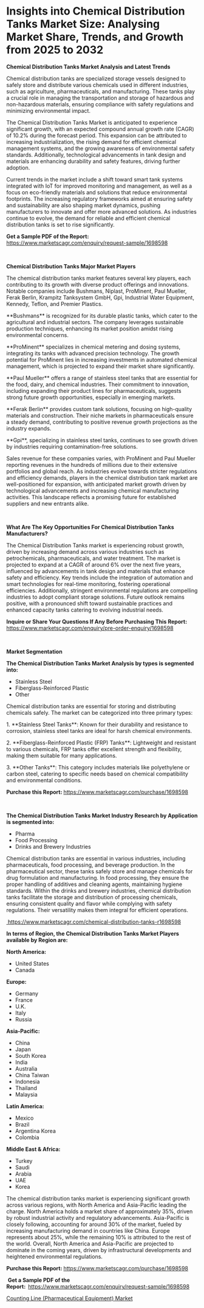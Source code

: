 <p><h1>Insights into Chemical Distribution Tanks Market Size: Analysing Market Share, Trends, and Growth from 2025 to 2032</h1></p><p><strong>Chemical Distribution Tanks Market Analysis and Latest Trends</strong></p>
<p><p>Chemical distribution tanks are specialized storage vessels designed to safely store and distribute various chemicals used in different industries, such as agriculture, pharmaceuticals, and manufacturing. These tanks play a crucial role in managing the transportation and storage of hazardous and non-hazardous materials, ensuring compliance with safety regulations and minimizing environmental impact.</p><p>The Chemical Distribution Tanks Market is anticipated to experience significant growth, with an expected compound annual growth rate (CAGR) of 10.2% during the forecast period. This expansion can be attributed to increasing industrialization, the rising demand for efficient chemical management systems, and the growing awareness of environmental safety standards. Additionally, technological advancements in tank design and materials are enhancing durability and safety features, driving further adoption.</p><p>Current trends in the market include a shift toward smart tank systems integrated with IoT for improved monitoring and management, as well as a focus on eco-friendly materials and solutions that reduce environmental footprints. The increasing regulatory frameworks aimed at ensuring safety and sustainability are also shaping market dynamics, pushing manufacturers to innovate and offer more advanced solutions. As industries continue to evolve, the demand for reliable and efficient chemical distribution tanks is set to rise significantly.</p></p>
<p><strong>Get a Sample PDF of the Report:&nbsp;</strong> <a href="https://www.marketscagr.com/enquiry/request-sample/1698598?utm_campaign=2467&utm_medium=2&utm_source=Github&utm_content=ia&utm_term=27032025&utm_id=chemical-distribution-tanks">https://www.marketscagr.com/enquiry/request-sample/1698598</a></p>
<p>&nbsp;</p>
<p><strong>Chemical Distribution Tanks Major Market Players</strong></p>
<p><p>The chemical distribution tanks market features several key players, each contributing to its growth with diverse product offerings and innovations. Notable companies include Bushmans, Niplast, ProMinent, Paul Mueller, Ferak Berlin, Krampitz Tanksystem GmbH, Gpi, Industrial Water Equipment, Kennedy, Teflon, and Premier Plastics.</p><p>**Bushmans** is recognized for its durable plastic tanks, which cater to the agricultural and industrial sectors. The company leverages sustainable production techniques, enhancing its market position amidst rising environmental concerns. </p><p>**ProMinent** specializes in chemical metering and dosing systems, integrating its tanks with advanced precision technology. The growth potential for ProMinent lies in increasing investments in automated chemical management, which is projected to expand their market share significantly.</p><p>**Paul Mueller** offers a range of stainless steel tanks that are essential for the food, dairy, and chemical industries. Their commitment to innovation, including expanding their product lines for pharmaceuticals, suggests strong future growth opportunities, especially in emerging markets.</p><p>**Ferak Berlin** provides custom tank solutions, focusing on high-quality materials and construction. Their niche markets in pharmaceuticals ensure a steady demand, contributing to positive revenue growth projections as the industry expands.</p><p>**Gpi**, specializing in stainless steel tanks, continues to see growth driven by industries requiring contamination-free solutions. </p><p>Sales revenue for these companies varies, with ProMinent and Paul Mueller reporting revenues in the hundreds of millions due to their extensive portfolios and global reach. As industries evolve towards stricter regulations and efficiency demands, players in the chemical distribution tank market are well-positioned for expansion, with anticipated market growth driven by technological advancements and increasing chemical manufacturing activities. This landscape reflects a promising future for established suppliers and new entrants alike.</p></p>
<p>&nbsp;</p>
<p><strong>What Are The Key Opportunities For Chemical Distribution Tanks Manufacturers?</strong></p>
<p><p>The Chemical Distribution Tanks market is experiencing robust growth, driven by increasing demand across various industries such as petrochemicals, pharmaceuticals, and water treatment. The market is projected to expand at a CAGR of around 6% over the next five years, influenced by advancements in tank design and materials that enhance safety and efficiency. Key trends include the integration of automation and smart technologies for real-time monitoring, fostering operational efficiencies. Additionally, stringent environmental regulations are compelling industries to adopt compliant storage solutions. Future outlook remains positive, with a pronounced shift toward sustainable practices and enhanced capacity tanks catering to evolving industrial needs.</p></p>
<p><strong>Inquire or Share Your Questions If Any Before Purchasing This Report:</strong> <a href="https://www.marketscagr.com/enquiry/pre-order-enquiry/1698598?utm_campaign=2467&utm_medium=2&utm_source=Github&utm_content=ia&utm_term=27032025&utm_id=chemical-distribution-tanks">https://www.marketscagr.com/enquiry/pre-order-enquiry/1698598</a></p>
<p>&nbsp;</p>
<p><strong>Market Segmentation</strong></p>
<p><strong>The Chemical Distribution Tanks Market Analysis by types is segmented into:</strong></p>
<p><ul><li>Stainless Steel</li><li>Fiberglass-Reinforced Plastic</li><li>Other</li></ul></p>
<p><p>Chemical distribution tanks are essential for storing and distributing chemicals safely. The market can be categorized into three primary types: </p><p>1. **Stainless Steel Tanks**: Known for their durability and resistance to corrosion, stainless steel tanks are ideal for harsh chemical environments.</p><p>   </p><p>2. **Fiberglass-Reinforced Plastic (FRP) Tanks**: Lightweight and resistant to various chemicals, FRP tanks offer excellent strength and flexibility, making them suitable for many applications.</p><p>3. **Other Tanks**: This category includes materials like polyethylene or carbon steel, catering to specific needs based on chemical compatibility and environmental conditions.</p></p>
<p><strong>Purchase this Report:&nbsp;</strong><a href="https://www.marketscagr.com/purchase/1698598?utm_campaign=2467&utm_medium=2&utm_source=Github&utm_content=ia&utm_term=27032025&utm_id=chemical-distribution-tanks">https://www.marketscagr.com/purchase/1698598</a></p>
<p>&nbsp;</p>
<p><strong>The Chemical Distribution Tanks Market Industry Research by Application is segmented into:</strong></p>
<p><ul><li>Pharma</li><li>Food Processing</li><li>Drinks and Brewery Industries</li></ul></p>
<p><p>Chemical distribution tanks are essential in various industries, including pharmaceuticals, food processing, and beverage production. In the pharmaceutical sector, these tanks safely store and manage chemicals for drug formulation and manufacturing. In food processing, they ensure the proper handling of additives and cleaning agents, maintaining hygiene standards. Within the drinks and brewery industries, chemical distribution tanks facilitate the storage and distribution of processing chemicals, ensuring consistent quality and flavor while complying with safety regulations. Their versatility makes them integral for efficient operations.</p></p>
<p><a href="https://www.marketscagr.com/chemical-distribution-tanks-r1698598?utm_campaign=2467&utm_medium=2&utm_source=Github&utm_content=ia&utm_term=27032025&utm_id=chemical-distribution-tanks">&nbsp;https://www.marketscagr.com/chemical-distribution-tanks-r1698598</a></p>
<p><strong>In terms of Region, the Chemical Distribution Tanks Market Players available by Region are:</strong></p>
<p>
    <p> <strong> North America: </strong>
        <ul>
            <li>United States</li>
            <li>Canada</li>
        </ul>
        </p> 
    <p> <strong> Europe: </strong>
        <ul>
            <li>Germany</li>
            <li>France</li>
            <li>U.K.</li>
            <li>Italy</li>
            <li>Russia</li>
        </ul>
        </p> 
    <p> <strong> Asia-Pacific: </strong>
        <ul>
            <li>China</li>
            <li>Japan</li>
            <li>South Korea</li>
            <li>India</li>
            <li>Australia</li>
            <li>China Taiwan</li>
            <li>Indonesia</li>
            <li>Thailand</li>
            <li>Malaysia</li>
        </ul>
        </p> 
    <p> <strong> Latin America: </strong>
        <ul>
            <li>Mexico</li>
            <li>Brazil</li>
            <li>Argentina Korea</li>
            <li>Colombia</li>
        </ul>
        </p> 
    <p> <strong> Middle East & Africa: </strong>
        <ul>
            <li>Turkey</li>
            <li>Saudi</li>
            <li>Arabia</li>
            <li>UAE</li>
            <li>Korea</li>
        </ul>
    </p>
    </p>
<p><p>The chemical distribution tanks market is experiencing significant growth across various regions, with North America and Asia-Pacific leading the charge. North America holds a market share of approximately 35%, driven by robust industrial activity and regulatory advancements. Asia-Pacific is closely following, accounting for around 30% of the market, fueled by increasing manufacturing demand in countries like China. Europe represents about 25%, while the remaining 10% is attributed to the rest of the world. Overall, North America and Asia-Pacific are projected to dominate in the coming years, driven by infrastructural developments and heightened environmental regulations.</p></p>
<p><strong>Purchase this Report: </strong><a href="https://www.marketscagr.com/purchase/1698598?utm_campaign=2467&utm_medium=2&utm_source=Github&utm_content=ia&utm_term=27032025&utm_id=chemical-distribution-tanks">https://www.marketscagr.com/purchase/1698598</a></p>
<p>&nbsp;<strong>Get a Sample PDF of the Report:&nbsp;&nbsp;</strong><a href="https://www.marketscagr.com/enquiry/request-sample/1698598?utm_campaign=2467&utm_medium=2&utm_source=Github&utm_content=ia&utm_term=27032025&utm_id=chemical-distribution-tanks">https://www.marketscagr.com/enquiry/request-sample/1698598</a></p>
<p><strong></strong></p>
<p><p><a href="https://github.com/SanjidaMahmud54/Market-Research-Report-List-2/blob/main/counting-line-pharmaceutical-equipment-market.md?utm_campaign=2467&utm_medium=2&utm_source=Github&utm_content=ia&utm_term=27032025&utm_id=chemical-distribution-tanks">Counting Line (Pharmaceutical Equipment) Market</a></p></p>